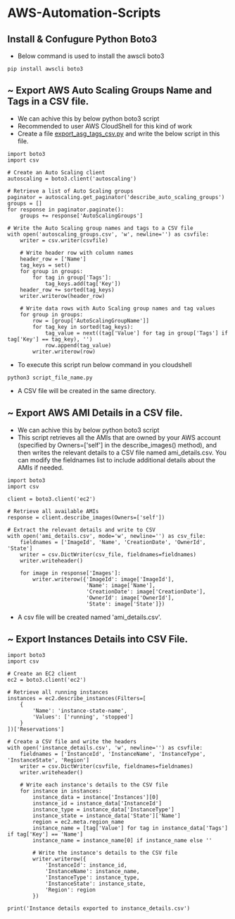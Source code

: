 # AWS-Automation-Scripts

## Install & Confugure Python Boto3
- Below command is used to install the awscli boto3
```
pip install awscli boto3
```

## ~ Export AWS Auto Scaling Groups Name and Tags in a CSV file.
- We can achive this by below python boto3 script
- Recommended to user AWS CloudShell for this kind of work
- Create a file [export_asg_tags_csv.py](https://github.com/abhiverma001/aws-automation-scripts/blob/main/export_asg_tags_csv.py) and write the below script in this file.
```
import boto3
import csv

# Create an Auto Scaling client
autoscaling = boto3.client('autoscaling')

# Retrieve a list of Auto Scaling groups
paginator = autoscaling.get_paginator('describe_auto_scaling_groups')
groups = []
for response in paginator.paginate():
    groups += response['AutoScalingGroups']

# Write the Auto Scaling group names and tags to a CSV file
with open('autoscaling_groups.csv', 'w', newline='') as csvfile:
    writer = csv.writer(csvfile)

    # Write header row with column names
    header_row = ['Name']
    tag_keys = set()
    for group in groups:
        for tag in group['Tags']:
            tag_keys.add(tag['Key'])
    header_row += sorted(tag_keys)
    writer.writerow(header_row)

    # Write data rows with Auto Scaling group names and tag values
    for group in groups:
        row = [group['AutoScalingGroupName']]
        for tag_key in sorted(tag_keys):
            tag_value = next((tag['Value'] for tag in group['Tags'] if tag['Key'] == tag_key), '')
            row.append(tag_value)
        writer.writerow(row)
```
- To execute this script run below command in you cloudshell
```
python3 script_file_name.py
```
- A CSV file will be created in the same directory.


## ~ Export AWS AMI Details in a CSV file.
- We can achive this by below python boto3 script
- This script retrieves all the AMIs that are owned by your AWS account (specified by Owners=['self'] in the describe_images() method), and then writes the relevant details to a CSV file named ami_details.csv. You can modify the fieldnames list to include additional details about the AMIs if needed.
```
import boto3
import csv

client = boto3.client('ec2')

# Retrieve all available AMIs
response = client.describe_images(Owners=['self'])

# Extract the relevant details and write to CSV
with open('ami_details.csv', mode='w', newline='') as csv_file:
    fieldnames = ['ImageId', 'Name', 'CreationDate', 'OwnerId', 'State']
    writer = csv.DictWriter(csv_file, fieldnames=fieldnames)
    writer.writeheader()

    for image in response['Images']:
        writer.writerow({'ImageId': image['ImageId'], 
                         'Name': image['Name'], 
                         'CreationDate': image['CreationDate'], 
                         'OwnerId': image['OwnerId'], 
                         'State': image['State']})

```
- A csv file will be created named 'ami_details.csv'.

## ~ Export Instances Details into CSV File.
```
import boto3
import csv

# Create an EC2 client
ec2 = boto3.client('ec2')

# Retrieve all running instances
instances = ec2.describe_instances(Filters=[
    {
        'Name': 'instance-state-name',
        'Values': ['running', 'stopped']
    }
])['Reservations']

# Create a CSV file and write the headers
with open('instance_details.csv', 'w', newline='') as csvfile:
    fieldnames = ['InstanceId', 'InstanceName', 'InstanceType', 'InstanceState', 'Region']
    writer = csv.DictWriter(csvfile, fieldnames=fieldnames)
    writer.writeheader()

    # Write each instance's details to the CSV file
    for instance in instances:
        instance_data = instance['Instances'][0]
        instance_id = instance_data['InstanceId']
        instance_type = instance_data['InstanceType']
        instance_state = instance_data['State']['Name']
        region = ec2.meta.region_name
        instance_name = [tag['Value'] for tag in instance_data['Tags'] if tag['Key'] == 'Name']
        instance_name = instance_name[0] if instance_name else ''

        # Write the instance's details to the CSV file
        writer.writerow({
            'InstanceId': instance_id,
            'InstanceName': instance_name,
            'InstanceType': instance_type,
            'InstanceState': instance_state,
            'Region': region
        })

print('Instance details exported to instance_details.csv')

```

